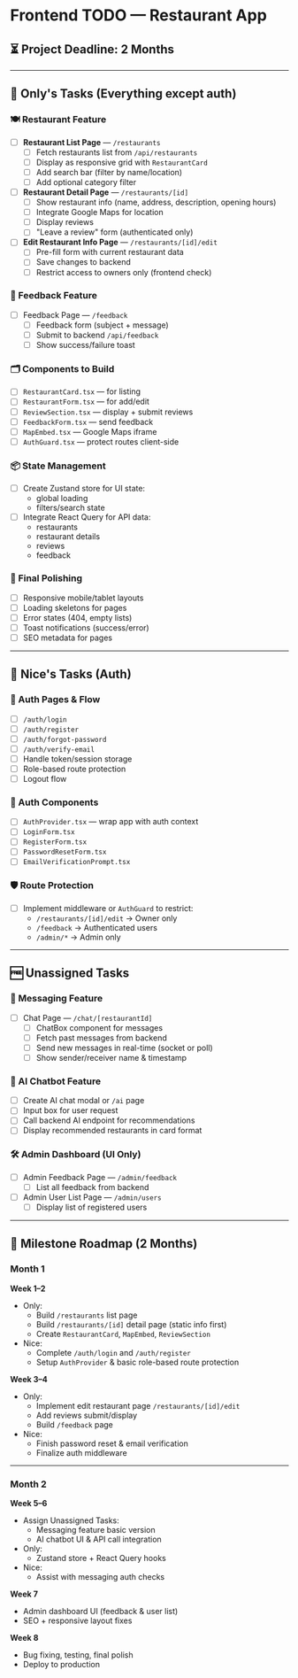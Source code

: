 # Frontend TODO — Restaurant App

## ⏳ Project Deadline: 2 Months

---

## 👤 Only's Tasks (Everything except auth)

### 🍽️ Restaurant Feature

- [ ] **Restaurant List Page** — `/restaurants`
  - [ ] Fetch restaurants list from `/api/restaurants`
  - [ ] Display as responsive grid with `RestaurantCard`
  - [ ] Add search bar (filter by name/location)
  - [ ] Add optional category filter
- [ ] **Restaurant Detail Page** — `/restaurants/[id]`
  - [ ] Show restaurant info (name, address, description, opening hours)
  - [ ] Integrate Google Maps for location
  - [ ] Display reviews
  - [ ] "Leave a review" form (authenticated only)
- [ ] **Edit Restaurant Info Page** — `/restaurants/[id]/edit`
  - [ ] Pre-fill form with current restaurant data
  - [ ] Save changes to backend
  - [ ] Restrict access to owners only (frontend check)

### 📝 Feedback Feature

- [ ] Feedback Page — `/feedback`
  - [ ] Feedback form (subject + message)
  - [ ] Submit to backend `/api/feedback`
  - [ ] Show success/failure toast

### 🗂️ Components to Build

- [ ] `RestaurantCard.tsx` — for listing
- [ ] `RestaurantForm.tsx` — for add/edit
- [ ] `ReviewSection.tsx` — display + submit reviews
- [ ] `FeedbackForm.tsx` — send feedback
- [ ] `MapEmbed.tsx` — Google Maps iframe
- [ ] `AuthGuard.tsx` — protect routes client-side

### 📦 State Management

- [ ] Create Zustand store for UI state:
  - global loading
  - filters/search state
- [ ] Integrate React Query for API data:
  - restaurants
  - restaurant details
  - reviews
  - feedback

### 🎯 Final Polishing

- [ ] Responsive mobile/tablet layouts
- [ ] Loading skeletons for pages
- [ ] Error states (404, empty lists)
- [ ] Toast notifications (success/error)
- [ ] SEO metadata for pages

---

## 👤 Nice's Tasks (Auth)

### 🔑 Auth Pages & Flow

- [ ] `/auth/login`
- [ ] `/auth/register`
- [ ] `/auth/forgot-password`
- [ ] `/auth/verify-email`
- [ ] Handle token/session storage
- [ ] Role-based route protection
- [ ] Logout flow

### 🔧 Auth Components

- [ ] `AuthProvider.tsx` — wrap app with auth context
- [ ] `LoginForm.tsx`
- [ ] `RegisterForm.tsx`
- [ ] `PasswordResetForm.tsx`
- [ ] `EmailVerificationPrompt.tsx`

### 🛡️ Route Protection

- [ ] Implement middleware or `AuthGuard` to restrict:
  - `/restaurants/[id]/edit` → Owner only
  - `/feedback` → Authenticated users
  - `/admin/*` → Admin only

---

## 🆓 Unassigned Tasks

### 💬 Messaging Feature

- [ ] Chat Page — `/chat/[restaurantId]`
  - [ ] ChatBox component for messages
  - [ ] Fetch past messages from backend
  - [ ] Send new messages in real-time (socket or poll)
  - [ ] Show sender/receiver name & timestamp

### 🤖 AI Chatbot Feature

- [ ] Create AI chat modal or `/ai` page
- [ ] Input box for user request
- [ ] Call backend AI endpoint for recommendations
- [ ] Display recommended restaurants in card format

### 🛠️ Admin Dashboard (UI Only)

- [ ] Admin Feedback Page — `/admin/feedback`
  - [ ] List all feedback from backend
- [ ] Admin User List Page — `/admin/users`
  - [ ] Display list of registered users

---

## 📅 Milestone Roadmap (2 Months)

### **Month 1**

**Week 1–2**

- Only:
  - Build `/restaurants` list page
  - Build `/restaurants/[id]` detail page (static info first)
  - Create `RestaurantCard`, `MapEmbed`, `ReviewSection`
- Nice:
  - Complete `/auth/login` and `/auth/register`
  - Setup `AuthProvider` & basic role-based route protection

**Week 3–4**

- Only:
  - Implement edit restaurant page `/restaurants/[id]/edit`
  - Add reviews submit/display
  - Build `/feedback` page
- Nice:
  - Finish password reset & email verification
  - Finalize auth middleware

---

### **Month 2**

**Week 5–6**

- Assign Unassigned Tasks:
  - Messaging feature basic version
  - AI chatbot UI & API call integration
- Only:
  - Zustand store + React Query hooks
- Nice:
  - Assist with messaging auth checks

**Week 7**

- Admin dashboard UI (feedback & user list)
- SEO + responsive layout fixes

**Week 8**

- Bug fixing, testing, final polish
- Deploy to production
